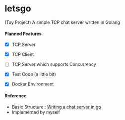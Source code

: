 # letsgo
(Toy Project) A simple TCP chat server written in Golang

#### Planned Features
- [x] TCP Server

- [x] TCP Client

- [ ] TCP Server which supports Concurrency

- [x] Test Code (a little bit)

- [x] Docker Environment

#### Reference
- Basic Structure : <a href="https://medium.com/@nqbao/writing-a-chat-server-in-go-3b61ccc2a8ed">Writing a chat server in go</a>
- Implemented by myself
